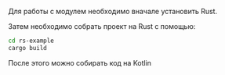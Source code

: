 Для работы с модулем необходимо вначале установить Rust.

Затем необходимо собрать проект на Rust с помощью:
```bash
cd rs-example
cargo build
```
После этого можно собирать код на Kotlin
